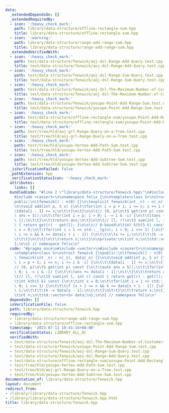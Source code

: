 ```yaml
---
data:
  _extendedDependsOn: []
  _extendedRequiredBy:
  - icon: ':heavy_check_mark:'
    path: library/data-structure/offline-rectangle-sum.hpp
    title: library/data-structure/offline-rectangle-sum.hpp
  - icon: ':warning:'
    path: library/data-structure/range-add-range-sum.hpp
    title: library/data-structure/range-add-range-sum.hpp
  _extendedVerifiedWith:
  - icon: ':heavy_check_mark:'
    path: test/data-structure/fenwick/aoj-dsl-Range-Add-Query.test.cpp
    title: test/data-structure/fenwick/aoj-dsl-Range-Add-Query.test.cpp
  - icon: ':heavy_check_mark:'
    path: test/data-structure/fenwick/aoj-dsl-Range-Sum-Query.test.cpp
    title: test/data-structure/fenwick/aoj-dsl-Range-Sum-Query.test.cpp
  - icon: ':heavy_check_mark:'
    path: test/data-structure/fenwick/aoj-dsl-The-Maximum-Number-of-Customers.test.cpp
    title: test/data-structure/fenwick/aoj-dsl-The-Maximum-Number-of-Customers.test.cpp
  - icon: ':heavy_check_mark:'
    path: test/data-structure/fenwick/yosupo-Point-Add-Range-Sum.test.cpp
    title: test/data-structure/fenwick/yosupo-Point-Add-Range-Sum.test.cpp
  - icon: ':heavy_check_mark:'
    path: test/data-structure/offline-rectangle-sum/yosupo-Point-Add-Rectangle-Sum.test.cpp
    title: test/data-structure/offline-rectangle-sum/yosupo-Point-Add-Rectangle-Sum.test.cpp
  - icon: ':heavy_check_mark:'
    path: test/tree/hld/aoj-grl-Range-Query-on-a-Tree.test.cpp
    title: test/tree/hld/aoj-grl-Range-Query-on-a-Tree.test.cpp
  - icon: ':heavy_check_mark:'
    path: test/tree/hld/yosupo-Vertex-Add-Path-Sum.test.cpp
    title: test/tree/hld/yosupo-Vertex-Add-Path-Sum.test.cpp
  - icon: ':heavy_check_mark:'
    path: test/tree/hld/yosupo-Vertex-Add-Subtree-Sum.test.cpp
    title: test/tree/hld/yosupo-Vertex-Add-Subtree-Sum.test.cpp
  _isVerificationFailed: false
  _pathExtension: hpp
  _verificationStatusIcon: ':heavy_check_mark:'
  attributes:
    links: []
  bundledCode: "#line 2 \"library/data-structure/fenwick.hpp\"\n#include <vector>\n\
    #include <cassert>\n\nnamespace felix {\n\ntemplate<class S>\nstruct fenwick {\n\
    public:\n\tfenwick() : n(0) {}\n\texplicit fenwick(int _n) : n(_n), data(_n) {}\n\
    \n\tvoid add(int p, S x) {\n\t\tfor(int i = p + 1; i <= n; i += i & -i) {\n\t\t\
    \tdata[i - 1] += x;\n\t\t}\n\t}\n\n\t// [0, p)\n\tS get(int p) const {\n\t\tauto\
    \ ans = S();\n\t\tfor(int i = p; i > 0; i -= i & -i) {\n\t\t\tans += data[i -\
    \ 1];\n\t\t}\n\t\treturn ans;\n\t}\n\n\t// [l, r)\n\tS sum(int l, int r) const\
    \ { return get(r) - get(l); }\n\n\t// 0-based\n\tint kth(S k) const {\n\t\tint\
    \ x = 0;\n\t\tfor(int i = 1 << std::__lg(n); i > 0; i >>= 1) {\n\t\t\tif (x +\
    \ i <= n && k >= data[x + i - 1]) {\n\t\t\t\tx += i;\n\t\t\t\tk -= data[x - 1];\n\
    \t\t\t}\n\t\t}\n\t\treturn x;\n\t}\n\nprivate:\n\tint n;\n\tstd::vector<S> data;\n\
    };\n\n} // namespace felix\n"
  code: "#pragma once\n#include <vector>\n#include <cassert>\n\nnamespace felix {\n\
    \ntemplate<class S>\nstruct fenwick {\npublic:\n\tfenwick() : n(0) {}\n\texplicit\
    \ fenwick(int _n) : n(_n), data(_n) {}\n\n\tvoid add(int p, S x) {\n\t\tfor(int\
    \ i = p + 1; i <= n; i += i & -i) {\n\t\t\tdata[i - 1] += x;\n\t\t}\n\t}\n\n\t\
    // [0, p)\n\tS get(int p) const {\n\t\tauto ans = S();\n\t\tfor(int i = p; i >\
    \ 0; i -= i & -i) {\n\t\t\tans += data[i - 1];\n\t\t}\n\t\treturn ans;\n\t}\n\n\
    \t// [l, r)\n\tS sum(int l, int r) const { return get(r) - get(l); }\n\n\t// 0-based\n\
    \tint kth(S k) const {\n\t\tint x = 0;\n\t\tfor(int i = 1 << std::__lg(n); i >\
    \ 0; i >>= 1) {\n\t\t\tif (x + i <= n && k >= data[x + i - 1]) {\n\t\t\t\tx +=\
    \ i;\n\t\t\t\tk -= data[x - 1];\n\t\t\t}\n\t\t}\n\t\treturn x;\n\t}\n\nprivate:\n\
    \tint n;\n\tstd::vector<S> data;\n};\n\n} // namespace felix\n"
  dependsOn: []
  isVerificationFile: false
  path: library/data-structure/fenwick.hpp
  requiredBy:
  - library/data-structure/range-add-range-sum.hpp
  - library/data-structure/offline-rectangle-sum.hpp
  timestamp: '2023-07-11 10:41:16+08:00'
  verificationStatus: LIBRARY_ALL_AC
  verifiedWith:
  - test/data-structure/fenwick/aoj-dsl-The-Maximum-Number-of-Customers.test.cpp
  - test/data-structure/fenwick/yosupo-Point-Add-Range-Sum.test.cpp
  - test/data-structure/fenwick/aoj-dsl-Range-Sum-Query.test.cpp
  - test/data-structure/fenwick/aoj-dsl-Range-Add-Query.test.cpp
  - test/data-structure/offline-rectangle-sum/yosupo-Point-Add-Rectangle-Sum.test.cpp
  - test/tree/hld/yosupo-Vertex-Add-Path-Sum.test.cpp
  - test/tree/hld/aoj-grl-Range-Query-on-a-Tree.test.cpp
  - test/tree/hld/yosupo-Vertex-Add-Subtree-Sum.test.cpp
documentation_of: library/data-structure/fenwick.hpp
layout: document
redirect_from:
- /library/library/data-structure/fenwick.hpp
- /library/library/data-structure/fenwick.hpp.html
title: library/data-structure/fenwick.hpp
---
```

